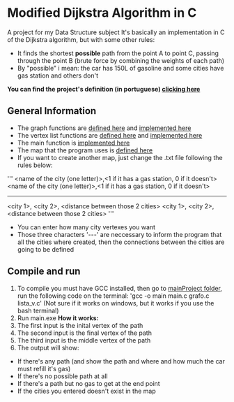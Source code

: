 # Modified Dijkstra Algorithm in C

A project for my Data Structure subject
It's basically an implementation in C of the Dijkstra algorithm, but with some other rules:

- It finds the shortest **possible** path from the point A to point C, passing through the point B (brute force by combining the weights of each path)
- By "possible" i mean: the car has 150L of gasoline and some cities have gas station and others don't

**You can find the project's definition (in portuguese) [clicking here](/Project-Definition/Trabalho%20Pr%C3%A1tico.pdf)**

## General Information

- The graph functions are [defined here](/mainProject/grafo.h) and [implemented here](/mainProject/grafo.c)
- The vertex list functions are [defined here](/mainProject/lista_v.h) and [implemented here](/mainProject/lista_v.c)
- The main function is [implemented here](/mainProject/main.c)
- The map that the program uses is [defined here](/mainProject/Mapa.txt)
- If you want to create another map, just change the .txt file following the rules below:

'''
<name of the city (one letter)>,<1 if it has a gas station, 0 if it doesn't>
<name of the city (one letter)>,<1 if it has a gas station, 0 if it doesn't>

---

<city 1>, <city 2>, <distance between those 2 cities>
<city 1>, <city 2>, <distance between those 2 cities>
'''

- You can enter how many city vertexes you want
- Those three characters '---' are neccessary to inform the program that all the cities where created, then the connections between the cities are going to be defined

## Compile and run

1.  To compile you must have GCC installed, then go to [mainProject folder](/mainProject/), run the following code on the terminal:
    'gcc -o main main.c grafo.c lista_v.c' (Not sure if it works on windows, but it works if you use the bash terminal)
2.  Run main.exe
    **How it works:**
3.  The first input is the inital vertex of the path
4.  The second input is the final vertex of the path
5.  The third input is the middle vertex of the path
6.  The output will show:

- If there's any path (and show the path and where and how much the car must refill it's gas)
- If there's no possible path at all
- If there's a path but no gas to get at the end point
- If the cities you entered doesn't exist in the map
